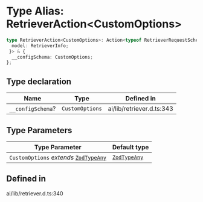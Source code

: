 # Type Alias: RetrieverAction\<CustomOptions\>

```ts
type RetrieverAction<CustomOptions>: Action<typeof RetrieverRequestSchema, typeof RetrieverResponseSchema, {
  model: RetrieverInfo;
 }> & {
  __configSchema: CustomOptions;
};
```

## Type declaration

| Name | Type | Defined in |
| ------ | ------ | ------ |
| `__configSchema`? | `CustomOptions` | ai/lib/retriever.d.ts:343 |

## Type Parameters

| Type Parameter | Default type |
| ------ | ------ |
| `CustomOptions` *extends* [`ZodTypeAny`](../namespaces/z/type-aliases/ZodTypeAny.md) | [`ZodTypeAny`](../namespaces/z/type-aliases/ZodTypeAny.md) |

## Defined in

ai/lib/retriever.d.ts:340
